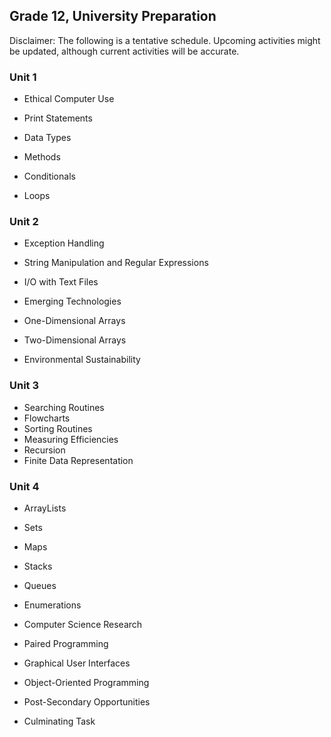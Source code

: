 ## Grade 12, University Preparation

Disclaimer: The following is a tentative schedule. Upcoming activities might be updated, although current activities will be accurate.

### Unit 1

* Ethical Computer Use
* Print Statements
* Data Types
* Methods
* Conditionals

* Loops

### Unit 2

* Exception Handling
* String Manipulation and Regular Expressions
* I/O with Text Files
* Emerging Technologies

* One-Dimensional Arrays
* Two-Dimensional Arrays
* Environmental Sustainability

### Unit 3

* Searching Routines
* Flowcharts
* Sorting Routines
* Measuring Efficiencies
* Recursion
* Finite Data Representation

### Unit 4

* ArrayLists
* Sets
* Maps
* Stacks
* Queues
* Enumerations
* Computer Science Research

* Paired Programming
* Graphical User Interfaces
* Object-Oriented Programming
* Post-Secondary Opportunities

* Culminating Task
